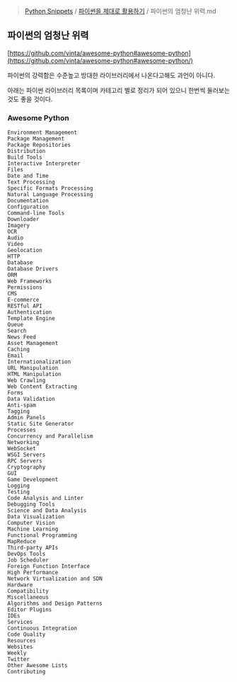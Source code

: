 > [Python Snippets](../README.md) / [파이썬을 제대로 활용하기](README.md) / 파이썬의 엄청난 위력.md
## 파이썬의 엄청난 위력
[https://github.com/vinta/awesome-python#awesome-python](https://github.com/vinta/awesome-python#awesome-python/)

파이썬의 강력함은 수준높고 방대한 라이브러리에서 나온다고해도 과언이 아니다.

아래는 파이썬 라이브러리 목록이며 카테고리 별로 정리가 되어 있으니 한번씩 둘러보는것도 좋을 것이다.

### Awesome Python

    Environment Management
    Package Management
    Package Repositories
    Distribution
    Build Tools
    Interactive Interpreter
    Files
    Date and Time
    Text Processing
    Specific Formats Processing
    Natural Language Processing
    Documentation
    Configuration
    Command-line Tools
    Downloader
    Imagery
    OCR
    Audio
    Video
    Geolocation
    HTTP
    Database
    Database Drivers
    ORM
    Web Frameworks
    Permissions
    CMS
    E-commerce
    RESTful API
    Authentication
    Template Engine
    Queue
    Search
    News Feed
    Asset Management
    Caching
    Email
    Internationalization
    URL Manipulation
    HTML Manipulation
    Web Crawling
    Web Content Extracting
    Forms
    Data Validation
    Anti-spam
    Tagging
    Admin Panels
    Static Site Generator
    Processes
    Concurrency and Parallelism
    Networking
    WebSocket
    WSGI Servers
    RPC Servers
    Cryptography
    GUI
    Game Development
    Logging
    Testing
    Code Analysis and Linter
    Debugging Tools
    Science and Data Analysis
    Data Visualization
    Computer Vision
    Machine Learning
    Functional Programming
    MapReduce
    Third-party APIs
    DevOps Tools
    Job Scheduler
    Foreign Function Interface
    High Performance
    Network Virtualization and SDN
    Hardware
    Compatibility
    Miscellaneous
    Algorithms and Design Patterns
    Editor Plugins
    IDEs
    Services
    Continuous Integration
    Code Quality
    Resources
    Websites
    Weekly
    Twitter
    Other Awesome Lists
    Contributing